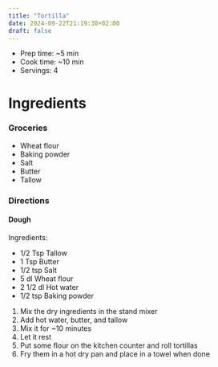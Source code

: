 ```yaml
---
title: "Tortilla"
date: 2024-09-22T21:19:38+02:00
draft: false
---
```


- Prep time: ~5 min
- Cook time: ~10 min
- Servings: 4

# Ingredients

### Groceries

- Wheat flour
- Baking powder
- Salt
- Butter
- Tallow

### Directions

#### Dough
Ingredients:
- 1/2 Tsp Tallow
- 1 Tsp Butter
- 1/2 tsp Salt
- 5 dl Wheat flour
- 2 1/2 dl Hot water
- 1/2 tsp Baking powder

1. Mix the dry ingredients in the stand mixer
2. Add hot water, butter, and tallow 
3. Mix it for ~10 minutes
4. Let it rest
5. Put some flour on the kitchen counter and roll tortillas
6. Fry them in a hot dry pan and place in a towel when done
